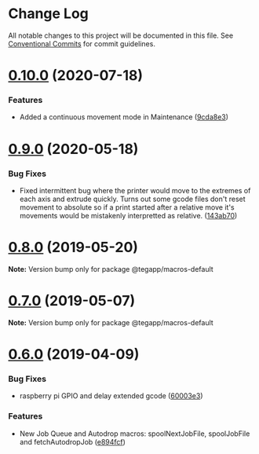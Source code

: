 # Change Log

All notable changes to this project will be documented in this file.
See [Conventional Commits](https://conventionalcommits.org) for commit guidelines.

# [0.10.0](https://github.com/tegapp/teg/compare/v0.9.1...v0.10.0) (2020-07-18)


### Features

* Added a continuous movement mode in Maintenance ([9cda8e3](https://github.com/tegapp/teg/commit/9cda8e3))





# [0.9.0](https://github.com/tegapp/teg/compare/v0.8.0...v0.9.0) (2020-05-18)


### Bug Fixes

* Fixed intermittent bug where the printer would move to the extremes of each axis and extrude quickly. Turns out some gcode files don't reset movement to absolute so if a print started after a relative move it's movements would be mistakenly interpretted as relative. ([143ab70](https://github.com/tegapp/teg/commit/143ab70))





# [0.8.0](https://github.com/teg/teg/compare/v0.7.0...v0.8.0) (2019-05-20)

**Note:** Version bump only for package @tegapp/macros-default





# [0.7.0](https://github.com/teg/teg/compare/v0.6.0...v0.7.0) (2019-05-07)

**Note:** Version bump only for package @tegapp/macros-default





# [0.6.0](https://github.com/teg/teg/compare/v0.5.10...v0.6.0) (2019-04-09)


### Bug Fixes

* raspberry pi GPIO and delay extended gcode ([60003e3](https://github.com/teg/teg/commit/60003e3))


### Features

* New Job Queue and Autodrop macros: spoolNextJobFile, spoolJobFile and fetchAutodropJob ([e894fcf](https://github.com/teg/teg/commit/e894fcf))
